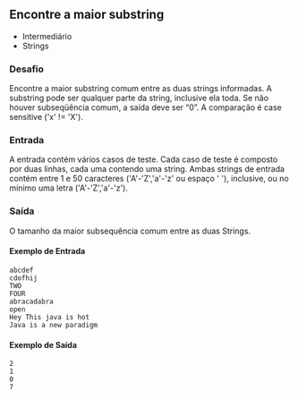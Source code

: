 ## Encontre a maior substring
* Intermediário
* Strings

### Desafio
Encontre a maior substring comum entre as duas strings informadas. A substring pode ser qualquer parte da string, inclusive ela toda. Se não houver subseqüência comum, a saída deve ser “0”. A comparação é case sensitive ('x' != 'X').

### Entrada
A entrada contém vários casos de teste. Cada caso de teste é composto por duas linhas, cada uma contendo uma string. Ambas strings de entrada contém entre 1 e 50 caracteres ('A'-'Z','a'-'z' ou espaço ' '), inclusive, ou no mínimo uma letra ('A'-'Z','a'-'z').

### Saída
O tamanho da maior subsequência comum entre as duas Strings.


#### Exemplo de Entrada
~~~~
abcdef
cdofhij
TWO
FOUR
abracadabra
open
Hey This java is hot
Java is a new paradigm
~~~~
#### Exemplo de Saída
~~~~
2
1
0
7
~~~~
 


